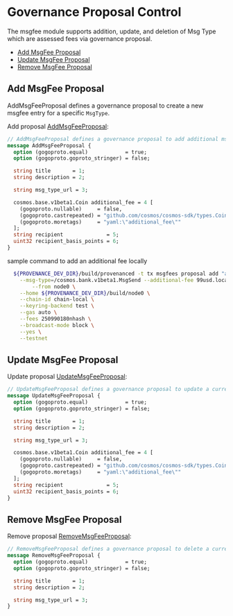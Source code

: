 <!--
order: 7
-->

# Governance Proposal Control

The msgfee module supports addition, update, and deletion of Msg Type which are assessed fees via governance proposal.

<!-- TOC -->
  - [Add MsgFee Proposal](#add-msgfee-proposal)
  - [Update MsgFee Proposal](#update-msgfee-proposal)
  - [Remove MsgFee Proposal](#remove-msgfee-proposal)



## Add MsgFee Proposal

AddMsgFeeProposal defines a governance proposal to create a new msgfee entry for a specific `MsgType`.

Add proposal [AddMsgFeeProposal](../../../proto/provenance/msgfees/v1/proposals.proto#L19-L34):
```protobuf
// AddMsgFeeProposal defines a governance proposal to add additional msg based fee
message AddMsgFeeProposal {
  option (gogoproto.equal)            = true;
  option (gogoproto.goproto_stringer) = false;

  string title       = 1;
  string description = 2;

  string msg_type_url = 3;

  cosmos.base.v1beta1.Coin additional_fee = 4 [
    (gogoproto.nullable)     = false,
    (gogoproto.castrepeated) = "github.com/cosmos/cosmos-sdk/types.Coins",
    (gogoproto.moretags)     = "yaml:\"additional_fee\""
  ];
  string recipient              = 5;
  uint32 recipient_basis_points = 6;
}

```
sample command to add an additional fee locally 

```bash
  ${PROVENANCE_DEV_DIR}/build/provenanced -t tx msgfees proposal add "adding" "adding bank send addition fee" 10000000000nhash \
    --msg-type=/cosmos.bank.v1beta1.MsgSend --additional-fee 99usd.local\
		--from node0 \
    --home ${PROVENANCE_DEV_DIR}/build/node0 \
    --chain-id chain-local \
	--keyring-backend test \
    --gas auto \
    --fees 250990180nhash \
    --broadcast-mode block \
    --yes \
    --testnet
```
## Update MsgFee Proposal

Update proposal [UpdateMsgFeeProposal](../../../proto/provenance/msgfees/v1/proposals.proto#L36-L51):
```protobuf
// UpdateMsgFeeProposal defines a governance proposal to update a current msg based fee
message UpdateMsgFeeProposal {
  option (gogoproto.equal)            = true;
  option (gogoproto.goproto_stringer) = false;

  string title       = 1;
  string description = 2;

  string msg_type_url = 3;

  cosmos.base.v1beta1.Coin additional_fee = 4 [
    (gogoproto.nullable)     = false,
    (gogoproto.castrepeated) = "github.com/cosmos/cosmos-sdk/types.Coins",
    (gogoproto.moretags)     = "yaml:\"additional_fee\""
  ];
  string recipient              = 5;
  uint32 recipient_basis_points = 6;
}
```

## Remove MsgFee Proposal

Remove proposal [RemoveMsgFeeProposal](../../../proto/provenance/msgfees/v1/proposals.proto#L53-L62):
```protobuf
// RemoveMsgFeeProposal defines a governance proposal to delete a current msg based fee
message RemoveMsgFeeProposal {
  option (gogoproto.equal)            = true;
  option (gogoproto.goproto_stringer) = false;

  string title       = 1;
  string description = 2;

  string msg_type_url = 3;
}
```
